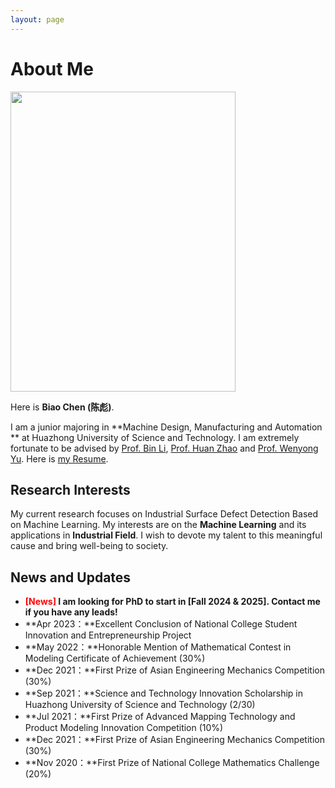 ```yaml
---
layout: page
---
```


# About Me

<img src="https://caihanlin.com/BiaoChen.jpg" class="floatpic" width="360" height="480">

Here is **Biao Chen (陈彪)**.

I am a junior majoring in **Machine Design, Manufacturing and Automation ** at Huazhong University of Science and Technology. I am extremely fortunate to be advised by [Prof. Bin Li](http://mse.hust.edu.cn/info/1143/1365.htm), [Prof. Huan Zhao](http://faculty.hust.edu.cn/zhaohuan/zh_CN/index.htm) and [Prof. Wenyong Yu](http://mse.hust.edu.cn/info/1145/1440.htm). Here is [my Resume](https://caihanlin.com/file/CV.pdf).

## Research Interests

My current research focuses on Industrial Surface Defect Detection Based on Machine Learning. My interests are on the **Machine Learning** and its applications in **Industrial Field**. I wish to devote my talent to this meaningful cause and bring well-being to society.

## News and Updates

- **<font color='red'>[News]</font> I am looking for PhD to start in [Fall 2024 & 2025]. Contact me if you have any leads!**
- **Apr 2023：**Excellent Conclusion of National College Student Innovation and Entrepreneurship Project
- **May 2022：**Honorable Mention of Mathematical Contest in Modeling Certificate of Achievement (30%)
- **Dec 2021：**First Prize of Asian Engineering Mechanics Competition (30%)
- **Sep 2021：**Science and Technology Innovation Scholarship in Huazhong University of Science and Technology (2/30)
- **Jul 2021：**First Prize of Advanced Mapping Technology and Product Modeling Innovation Competition (10%)
- **Dec 2021：**First Prize of Asian Engineering Mechanics Competition (30%)
- **Nov 2020：**First Prize of National College Mathematics Challenge (20%)